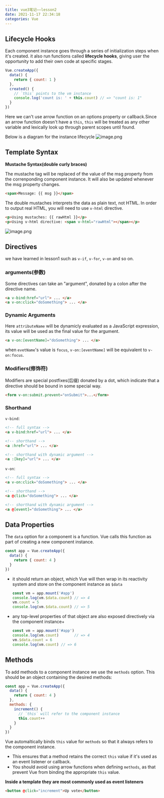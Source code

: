 ```yaml
---
title: vue3笔记——lesson2
date: 2021-11-17 22:34:18
categories: Vue
---
```



## Lifecycle Hooks

Each component instance goes through a series of initialization steps when it's created. it also run functions called **lifecycle hooks**, giving user the opportunity to add their own code at specific stages.

```js
Vue.createApp({
  data() {
    return { count: 1 }
  },
  created() {
    // `this` points to the vm instance
    console.log('count is: ' + this.count) // => "count is: 1"
  }
})
```

Here we can't use arrow function on an options property or callback.Since an arrow function doesn't have a `this`, `this` will be treated as any other variable and lexically look up through parent scopes until found.

Below is a diagram for the instance lifecycle
![image.png](https://p3-juejin.byteimg.com/tos-cn-i-k3u1fbpfcp/270b68730de24913bbe737eceb3ba485~tplv-k3u1fbpfcp-watermark.image?)

## Template Syntax

**Mustache Syntax(double curly braces)**

The mustache tag will be replaced of the value of the msg property from the correnponding component instance. It will also be updated whenever the msg property changes.

```html
<span>Message: {{ msg }}</span>
```

The double mustaches interprets the data as plain text, not HTML. In order to output real HTML, you will need to use `v-html` directive.

```html
<p>Using mustaches: {{ rawHtml }}</p>
<p>Using v-html directive: <span v-html="rawHtml"></span></p>
```


![image.png](https://p1-juejin.byteimg.com/tos-cn-i-k3u1fbpfcp/a8747886a35a4dc39fbc9587312c65de~tplv-k3u1fbpfcp-watermark.image?)

## Directives

we have learned in lesson1 such as `v-if`, `v-for`, `v-on` and so on.

### arguments(参数)

Some directives can take an "argument", donated by a colon after the directive name.

```html
<a v-bind:href="url"> ... </a>
<a v-on:click="doSomething"> ... </a>
```

### Dynamic Arguments

Here `attributeName` will be dynamicly evaluated as a JavaScript expression, its value will be used as the final value for the argument.

```html
<a v-on:[eventName]="doSomething"> ... </a>
```

when `evetName`'s value is `focus`, `v-on:[eventName]` will be equivalent to `v-on:focus`.

### Modifiers(修饰符)

Modifiers are special postfixes(后缀) donated by a dot, which indicate that a directive should be bound in some special way.

```html
<form v-on:submit.prevent="onSubmit">...</form>
```

### Shorthand

`v-bind`:

```html
<!-- full syntax -->
<a v-bind:href="url"> ... </a>

<!-- shorthand -->
<a :href="url"> ... </a>

<!-- shorthand with dynamic argument -->
<a :[key]="url"> ... </a>
```

`v-on`:

```html
<!-- full syntax -->
<a v-on:click="doSomething"> ... </a>

<!-- shorthand -->
<a @click="doSomething"> ... </a>

<!-- shorthand with dynamic argument -->
<a @[event]="doSomething"> ... </a>
```

## Data Properties

The `data` option for a component is a function. Vue calls this function as part of creating a new component instance.

```js
const app = Vue.createApp({
  data() {
    return { count: 4 }
  }
})
```

- it should return an object, which Vue will then wrap in its reactivity system and store on the component instance as `$data`
    ```js
    const vm = app.mount('#app')
    console.log(vm.$data.count) // => 4
    vm.count = 5
    console.log(vm.$data.count) // => 5
    ```
- any top-level properties of that object are also exposed directively via the component instance+
    ```js
    const vm = app.mount('#app')
    console.log(vm.count)       // => 4
    vm.$data.count = 6
    console.log(vm.count) // => 6
    ```
    
## Methods

To add methods to a component instance we use the `methods` option. This should be an object containing  the desired methods:

```js
const app = Vue.createApp({
  data() {
    return { count: 4 }
  },
  methods: {
    increment() {
      // `this` will refer to the component instance
      this.count++
    }
  }
})
```

Vue automaltically binds `this` value for `methods` so that it always refers to the component instance. 
- This ensures that a method retains the correct `this` value if it's used as an event listener or callback. 
- You should avoid using arrow functions when defining `methods`, as that prevent Vue from binding the appropriate `this` value.


**Inside a template they are most commonly used as event listeners**

```html
<button @click="increment">Up vote</button>
```







